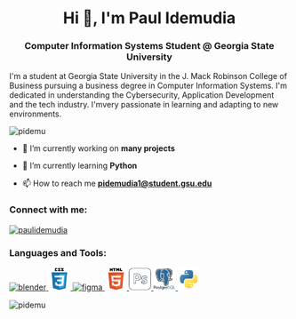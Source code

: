 <h1 align="center">Hi 👋, I'm Paul Idemudia</h1>
<h3 align="center">Computer Information Systems Student @ Georgia State University</h3>

I'm a student at Georgia State University in the J. Mack Robinson College of Business pursuing a business degree in Computer Information Systems. 
I'm dedicated in understanding the Cybersecurity, Application Development and the tech industry.
I'mvery passionate in learning and adapting to new environments. 

<p align="left"> <img src="https://komarev.com/ghpvc/?username=pidemu&label=Profile%20views&color=0e75b6&style=flat" alt="pidemu" /> </p>

- 🔭 I’m currently working on **many projects**

- 🌱 I’m currently learning **Python**

- 📫 How to reach me **pidemudia1@student.gsu.edu**

<h3 align="left">Connect with me:</h3>
<p align="left">
<a href="https://linkedin.com/in/paulidemudia" target="blank"><img align="center" src="https://raw.githubusercontent.com/rahuldkjain/github-profile-readme-generator/master/src/images/icons/Social/linked-in-alt.svg" alt="paulidemudia" height="30" width="40" /></a>
</p>

<h3 align="left">Languages and Tools:</h3>
<p align="left"> <a href="https://www.blender.org/" target="_blank" rel="noreferrer"> <img src="https://download.blender.org/branding/community/blender_community_badge_white.svg" alt="blender" width="40" height="40"/> </a> <a href="https://www.w3schools.com/css/" target="_blank" rel="noreferrer"> <img src="https://raw.githubusercontent.com/devicons/devicon/master/icons/css3/css3-original-wordmark.svg" alt="css3" width="40" height="40"/> </a> <a href="https://www.figma.com/" target="_blank" rel="noreferrer"> <img src="https://www.vectorlogo.zone/logos/figma/figma-icon.svg" alt="figma" width="40" height="40"/> </a> <a href="https://www.w3.org/html/" target="_blank" rel="noreferrer"> <img src="https://raw.githubusercontent.com/devicons/devicon/master/icons/html5/html5-original-wordmark.svg" alt="html5" width="40" height="40"/> </a> <a href="https://www.photoshop.com/en" target="_blank" rel="noreferrer"> <img src="https://raw.githubusercontent.com/devicons/devicon/master/icons/photoshop/photoshop-line.svg" alt="photoshop" width="40" height="40"/> </a> <a href="https://www.postgresql.org" target="_blank" rel="noreferrer"> <img src="https://raw.githubusercontent.com/devicons/devicon/master/icons/postgresql/postgresql-original-wordmark.svg" alt="postgresql" width="40" height="40"/> </a> <a href="https://www.python.org" target="_blank" rel="noreferrer"> <img src="https://raw.githubusercontent.com/devicons/devicon/master/icons/python/python-original.svg" alt="python" width="40" height="40"/> </a> </p>

<p><img align="center" src="https://github-readme-stats.vercel.app/api/top-langs?username=pidemu&show_icons=true&locale=en&layout=compact" alt="pidemu" /></p>
